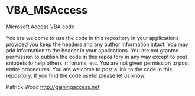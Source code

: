 VBA_MSAccess
============

Microsoft Access VBA code


You are welcome to use the code in this repository in your applications provided you keep the headers and any author information intact. You may add information to the header in your applications. You are not granted permission to publish the code in this repository in any way except to post snippets to help others in forums, etc. You are not given permission to post entire procedures. You are welcome to post a link to the code in this repository. If you find the code useful please let us know.

Patrick Wood
http://gainingaccess.net
